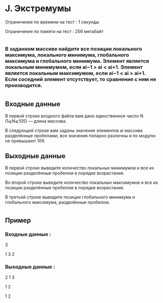 # J. Экстремумы
Ограничение по времени на тест : 1 секунды

Ограничение по памяти на тест : 256 мегабайт

#

### В заданном массиве найдите все позиции локального максимума, локального минимума, глобального максимума и глобального минимума. Элемент является локальным минимумом, если ai−1 > ai < ai+1. Элемент является локальным максимумом, если ai−1 < ai > ai+1. Если соседний элемент отсутствует, то сравнение с ним не производится.

#

## Входные данные
В первой строке входного файла вам дано единственное число N (1⩽N⩽105) — длина массива.

В следующей строке вам заданы значения элементов ai массива разделённые пробелами, все значения попарно различны и по модулю не превышают 109.

## Выходные данные
В первой строке выведите количество локальных минимумов и все их позиции разделённые пробелом в порядке возрастания.

Во второй строке выведите количество локальных максимумов и все их позиции разделённые пробелом в порядке возрастания.

В третьей строке выведите позиции глобального минимума и глобального максимума, разделённые пробелом.

#

## Пример

### Входные данные :
3

1 3 2
### Выходные данные :
2 1 3

1 2

1 2